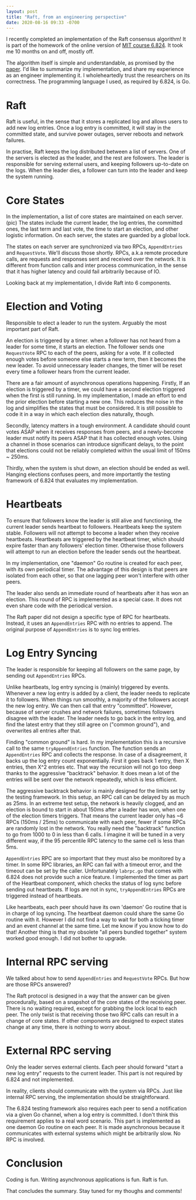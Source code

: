 ```yaml
---
layout: post
title: "Raft, from an engineering perspective"
date: 2020-08-16 09:33 -0700
---
```

I recently completed an implementation of the Raft consensus algorithm! It is part of the homework of the online version of [MIT course 6.824](https://pdos.csail.mit.edu/6.824/). It took me 10 months on and off, mostly off.

The algorithm itself is simple and understandable, as promised by the [paper](https://raft.github.io/raft.pdf). I'd like to summarize my implementation, and share my experience as an engineer implementing it. I wholeheartedly trust the researchers on its correctness. The programming language I used, as required by 6.824, is Go.

# Raft

Raft is useful, in the sense that it stores a replicated log and allows users to add new log entries. Once a log entry is committed, it will stay in the committed state, and survive power outages, server reboots and network failures.

In practise, Raft keeps the log distributed between a list of servers. One of the servers is elected as the leader, and the rest are followers. The leader is responsible for serving external users, and keeping followers up-to-date on the logs. When the leader dies, a follower can turn into the leader and keep the system running.

# Core States

In the implementation, a list of core states are maintained on each server. (pic) The states include the current leader, the log entries, the committed ones, the last term and last vote, the time to start an election, and other logistic information. On each server, the states are guarded by a global lock.

The states on each server are synchronized via two RPCs, `AppendEntries` and `RequestVote`. We'll discuss those shortly. RPCs, a.k.a remote procedure calls, are requests and responses sent and received over the network. It is different from function calls and inter process communication, in the sense that it has higher latency and could fail arbitrarily because of IO.

Looking back at my implementation, I divide Raft into 6 components.

# Election and Voting 

Responsible to elect a leader to run the system. Arguably the most important part of Raft.

An election is triggered by a timer. when a follower has not heard from a leader for some time, it starts an election. The follower sends one `RequestVote` RPC to each of the peers, asking for a vote. If it collected enough votes before someone else starts a new term, then it becomes the new leader. To avoid unnecessary leader changes, the timer will be reset every time a follower hears from the current leader.

There are a fair amount of asynchronous operations happening. Firstly, If an election is triggered by a timer, we could have a second election triggered when the first is still running. In my implementation, I made an effort to end the prior election before starting a new one. This reduces the noise in the log and simplifies the states that must be considered. It is still possible to code it in a way in which each election dies naturally, though.

Secondly, latency matters in a tough environment. A candidate should count votes ASAP when it receives responses from peers, and a newly-become leader must notify its peers ASAP that it has collected enough votes. Using a channel in those scenarios can introduce significant delays, to the point that elections could not be reliably completed within the usual limit of 150ms ~ 250ms.

Thirdly, when the system is shut down, an election should be ended as well. Hanging elections confuses peers, and more importantly the testing framework of 6.824 that evaluates my implementation.

# Heartbeats

To ensure that followers know the leader is still alive and functioning, the current leader sends heartbeat to followers. Heartbeats keep the system stable. Followers will not attempt to become a leader when they receive heartbeats. Heartbeats are triggered by the heartbeat timer, which should expire faster than any followers' election timer. Otherwise those followers will attempt to run an election before the leader sends out the heartbeat.

In my implementation, one "daemon" Go routine is created for each peer, with its own periodical timer. The advantage of this design is that peers are isolated from each other, so that one lagging peer won't interfere with other peers.

The leader also sends an immediate round of heartbeats after it has won an election. This round of RPC is implemented as a special case. It does not even share code with the periodical version.

The Raft paper did not design a specific type of RPC for heartbeats. Instead, it uses an `AppendEntries` RPC with no entries to append. The original purpose of `AppendEntries` is to sync log entries.

# Log Entry Syncing

The leader is responsible for keeping all followers on the same page, by sending out `AppendEntries` RPCs.

Unlike heartbeats, log entry syncing is (mainly) triggered by events. Whenever a new log entry is added by a client, the leader needs to replicate it to followers. When things run smoothly, a majority of the followers accept the new log entry. We can then call that entry "committed". However, because of server crushes and network failures, sometimes followers disagree with the leader. The leader needs to go back in the entry log, and find the latest entry that they still agree on ("common ground"), and overwrites all entries after that.

Finding "common ground" is hard. In my implementation this is a recursive call to the same `tryAppendEntries` function. The function sends an `AppendEntries` RPC and collects the response. In case of a disagreement, it backs up the log entry count exponentially. First it goes back 1 entry, then X entries, then X^2 entries etc. That way the recursion will not go too deep thanks to the aggressive "backtrack" behavior. It does mean a lot of the entries will be sent over the network repeatedly, which is less efficient.

The aggressive backtrack behavior is mainly designed for the limits set by the testing framework. In this setup, an RPC call can be delayed by as much as 25ms. In an extreme test setup, the network is heavily clogged, and an election is bound to start in about 150ms after a leader has won, when one of the election timers triggers. That means the current leader only has ~6 RPCs (150ms / 25ms) to communicate with each peer, fewer if some RPCs are randomly lost in the network. You really need the "backtrack" function to go from 1000 to 0 in less than 6 calls. I imagine it will be tuned in a very different way, if the 95 percentile RPC latency to the same cell is less than 5ms.

`AppendEntries` RPC are so important that they must also be monitored by a timer. In some RPC libraries, an RPC can fail with a timeout error, and the timeout can be set by the caller. Unfortunately `labrpc.go` that comes with 6.824 does not provide such a nice feature. I implemented the timer as part of the Heartbeat component, which checks the status of log sync before sending out heartbeats. If logs are not in sync, `tryAppendEntries` RPCs are triggered instead of heartbeats.

Like heartbeats, each peer should have its own 'daemon' Go routine that is in charge of log syncing. The heartbeat daemon could share the same Go routine with it. However I did not find a way to wait for both a ticking timer and an event channel at the same time. Let me know if you know how to do that! Another thing is that my obsolete "all peers bundled together" system worked good enough. I did not bother to upgrade.

# Internal RPC serving

We talked about how to send `AppendEntries` and `RequestVote` RPCs. But how are those RPCs answered?

The Raft protocol is designed in a way that the answer can be given procedurally, based on a snapshot of the core states of the receiving peer. There is no waiting required, except for grabbing the lock local to each peer. The only twist is that receiving those two RPC calls can result in a change of core states. If other components are designed to expect states change at any time, there is nothing to worry about.

# External RPC serving

Only the leader serves external clients. Each peer should forward "start a new log entry" requests to the current leader. This part is not required by 6.824 and not implemented.

In reality, clients should communicate with the system via RPCs. Just like internal RPC serving, the implementation should be straightforward.

The 6.824 testing framework also requires each peer to send a notification via a given Go channel, when a log entry is committed. I don't think this requirement applies to a real word scenario. This part is implemented as one daemon Go routine on each peer. It is made asynchronous because it communicates with external systems which might be arbitrarily slow. No RPC is involved.

# Conclusion

Coding is fun. Writing asynchronous applications is fun. Raft is fun.

That concludes the summary. Stay tuned for my thoughs and comments!